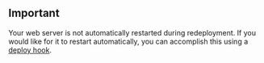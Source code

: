 <!-- usedin: [ _rails/deployment/thin-rack-server-v1.md] -->


## Important

Your web server is not automatically restarted during redeployment. If you would like for it to restart automatically, you can accomplish this using a [deploy hook](#).



